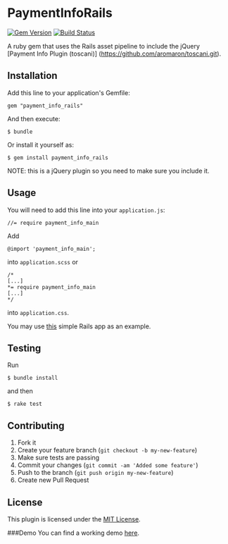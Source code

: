 # PaymentInfoRails

[![Gem Version](https://badge.fury.io/rb/payment_info_rails.svg)](https://badge.fury.io/rb/payment_info_rails)
[![Build Status](https://travis-ci.org/aromaron/payment_info_rails.svg?branch=master)](https://travis-ci.org/aromaron/payment_info_rails)

A ruby gem that uses the Rails asset pipeline to include the jQuery [Payment Info Plugin (toscani)]
(https://github.com/aromaron/toscani.git).

## Installation

Add this line to your application's Gemfile:

    gem "payment_info_rails"

And then execute:

    $ bundle

Or install it yourself as:

    $ gem install payment_info_rails

NOTE: this is a jQuery plugin so you need to make sure you include it.

## Usage

You will need to add this line into your `application.js`:

    //= require payment_info_main

Add

    @import 'payment_info_main';

into `application.scss` or

    /*
    [...]
    *= require payment_info_main
    [...]
    */

into `application.css`.

You may use [this](https://github.com/aromaron/payment_info_test_app.git) simple Rails app as an example.

## Testing

Run

    $ bundle install

and then

    $ rake test

## Contributing

1. Fork it
2. Create your feature branch (`git checkout -b my-new-feature`)
3. Make sure tests are passing
4. Commit your changes (`git commit -am 'Added some feature'`)
5. Push to the branch (`git push origin my-new-feature`)
6. Create new Pull Request

## License

This plugin is licensed under the [MIT License](https://github.com/aromaron/payment_info_rails/blob/master/MIT-LICENSE.txt).

###Demo
You can find a working demo [here](http://aromaron.github.io/payment_info_rails/).
